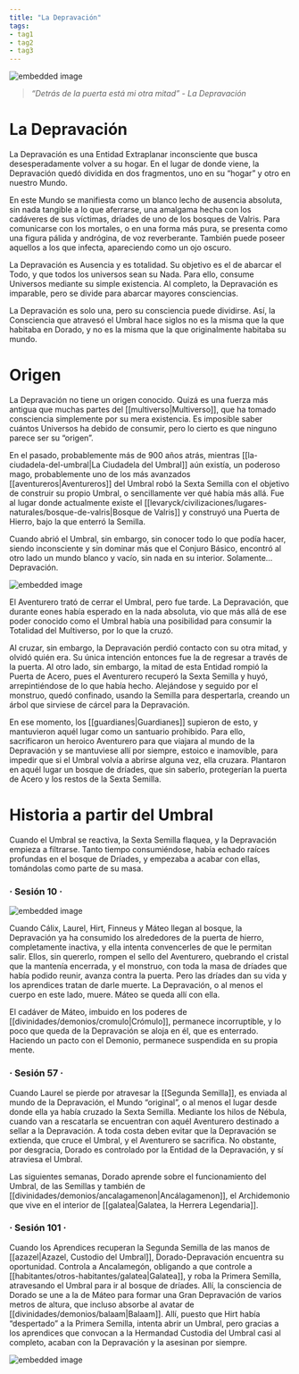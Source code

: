 ```yaml
---
title: "La Depravación"
tags:
- tag1
- tag2
- tag3
---
```


![embedded image](https://assets.legendkeeper.com/089e2e19-1b34-4a80-9b5c-0e6855672e44.jpg "Attachment")

> _“Detrás de la puerta está mi otra mitad” - La Depravación_

# La Depravación

La Depravación es una Entidad Extraplanar inconsciente que busca desesperadamente volver a su hogar. En el lugar de donde viene, la Depravación quedó dividida en dos fragmentos, uno en su “hogar” y otro en nuestro Mundo.

En este Mundo se manifiesta como un blanco lecho de ausencia absoluta, sin nada tangible a lo que aferrarse, una amalgama hecha con los cadáveres de sus víctimas, dríades de uno de los bosques de Valris. Para comunicarse con los mortales, o en una forma más pura, se presenta como una figura pálida y andrógina, de voz reverberante. También puede poseer aquellos a los que infecta, apareciendo como un ojo oscuro.

La Depravación es Ausencia y es totalidad. Su objetivo es el de abarcar el Todo, y que todos los universos sean su Nada. Para ello, consume Universos mediante su simple existencia. Al completo, la Depravación es imparable, pero se divide para abarcar mayores consciencias.

La Depravación es solo una, pero su consciencia puede dividirse. Así, la Consciencia que atravesó el Umbral hace siglos no es la misma que la que habitaba en Dorado, y no es la misma que la que originalmente habitaba su mundo.

# Origen

La Depravación no tiene un origen conocido. Quizá es una fuerza más antigua que muchas partes del [[multiverso|Multiverso]], que ha tomado consciencia simplemente por su mera existencia. Es imposible saber cuántos Universos ha debido de consumir, pero lo cierto es que ninguno parece ser su “origen”.

En el pasado, probablemente más de 900 años atrás, mientras [[la-ciudadela-del-umbral|La Ciudadela del Umbral]] aún existía, un poderoso mago, probablemente uno de los más avanzados [[aventureros|Aventureros]] del Umbral robó la Sexta Semilla con el objetivo de construir su propio Umbral, o sencillamente ver qué había más allá. Fue al lugar donde actualmente existe el [[levaryck/civilizaciones/lugares-naturales/bosque-de-valris|Bosque de Valris]] y construyó una Puerta de Hierro, bajo la que enterró la Semilla.

Cuando abrió el Umbral, sin embargo, sin conocer todo lo que podía hacer, siendo inconsciente y sin dominar más que el Conjuro Básico, encontró al otro lado un mundo blanco y vacío, sin nada en su interior. Solamente… Depravación.

![embedded image](https://assets.legendkeeper.com/3298ba3e-656f-4f4d-b18d-c9ecb4c5890e.png "Attachment")

El Aventurero trató de cerrar el Umbral, pero fue tarde. La Depravación, que durante eones había esperado en la nada absoluta, vio que más allá de ese poder conocido como el Umbral había una posibilidad para consumir la Totalidad del Multiverso, por lo que la cruzó.

Al cruzar, sin embargo, la Depravación perdió contacto con su otra mitad, y olvidó quién era. Su única intención entonces fue la de regresar a través de la puerta. Al otro lado, sin embargo, la mitad de esta Entidad rompió la Puerta de Acero, pues el Aventurero recuperó la Sexta Semilla y huyó, arrepintiéndose de lo que había hecho. Alejándose y seguido por el monstruo, quedó confinado, usando la Semilla para despertarla, creando un árbol que sirviese de cárcel para la Depravación.

En ese momento, los [[guardianes|Guardianes]] supieron de esto, y mantuvieron aquél lugar como un santuario prohibido. Para ello, sacrificaron un heroico Aventurero para que viajara al mundo de la Depravación y se mantuviese allí por siempre, estoico e inamovible, para impedir que si el Umbral volvía a abrirse alguna vez, ella cruzara. Plantaron en aquél lugar un bosque de dríades, que sin saberlo, protegerían la puerta de Acero y los restos de la Sexta Semilla.

# Historia a partir del Umbral

Cuando el Umbral se reactiva, la Sexta Semilla flaquea, y la Depravación empieza a filtrarse. Tanto tiempo consumiéndose, había echado raíces profundas en el bosque de Dríades, y empezaba a acabar con ellas, tomándolas como parte de su masa.

### · Sesión 10 ·

![embedded image](https://assets.legendkeeper.com/d404bc80-03f4-4704-9f88-6bb4a3d66284.jpg "Attachment")

Cuando Cálix, Laurel, Hirt, Finneus y Máteo llegan al bosque, la Depravación ya ha consumido los alrededores de la puerta de hierro, completamente inactiva, y ella intenta convencerles de que le permitan salir. Ellos, sin quererlo, rompen el sello del Aventurero, quebrando el cristal que la mantenía encerrada, y el monstruo, con toda la masa de dríades que había podido reunir, avanza contra la puerta. Pero las dríades dan su vida y los aprendices tratan de darle muerte. La Depravación, o al menos el cuerpo en este lado, muere. Máteo se queda allí con ella.

El cadáver de Máteo, imbuido en los poderes de [[divinidades/demonios/cromulo|Crómulo]], permanece incorruptible, y lo poco que queda de la Depravación se aloja en él, que es enterrado. Haciendo un pacto con el Demonio, permanece suspendida en su propia mente.

### · Sesión 57 ·

Cuando Laurel se pierde por atravesar la [[Segunda Semilla]], es enviada al mundo de la Depravación, el Mundo “original”, o al menos el lugar desde donde ella ya había cruzado la Sexta Semilla. Mediante los hilos de Nébula, cuando van a rescatarla se encuentran con aquél Aventurero destinado a sellar a la Depravación. A toda costa deben evitar que la Depravación se extienda, que cruce el Umbral, y el Aventurero se sacrifica. No obstante, por desgracia, Dorado es controlado por la Entidad de la Depravación, y sí atraviesa el Umbral.

Las siguientes semanas, Dorado aprende sobre el funcionamiento del Umbral, de las Semillas y también de [[divinidades/demonios/ancalagamenon|Ancálagamenon]], el Archidemonio que vive en el interior de [[galatea|Galatea, la Herrera Legendaria]].

### · Sesión 101 ·

Cuando los Aprendices recuperan la Segunda Semilla de las manos de [[azazel|Azazel, Custodio del Umbral]], Dorado-Depravación encuentra su oportunidad. Controla a Ancalamegón, obligando a que controle a [[habitantes/otros-habitantes/galatea|Galatea]], y roba la Primera Semilla, atravesando el Umbral para ir al bosque de dríades. Allí, la consciencia de Dorado se une a la de Máteo para formar una Gran Depravación de varios metros de altura, que incluso absorbe al avatar de [[divinidades/demonios/balaam|Balaam]]. Allí, puesto que Hirt había “despertado” a la Primera Semilla, intenta abrir un Umbral, pero gracias a los aprendices que convocan a la Hermandad Custodia del Umbral casi al completo, acaban con la Depravación y la asesinan por siempre.

![embedded image](https://assets.legendkeeper.com/0b17c354-33ce-43d0-a850-e9a24a7f4b67.jpg "Attachment")
